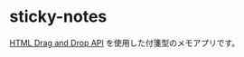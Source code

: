 # sticky-notes
[HTML Drag and Drop API](https://developer.mozilla.org/ja/docs/Web/API/HTML_Drag_and_Drop_API) を使用した付箋型のメモアプリです。
